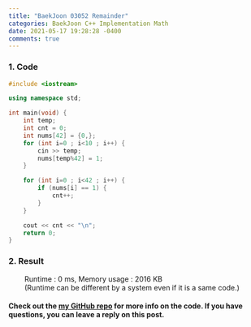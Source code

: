 ```yaml
---
title: "BaekJoon 03052 Remainder"
categories: BaekJoon C++ Implementation Math
date: 2021-05-17 19:28:28 -0400
comments: true
---
```


### 1. Code
```cpp
#include <iostream>

using namespace std;

int main(void) {
    int temp;
    int cnt = 0; 
    int nums[42] = {0,};
    for (int i=0 ; i<10 ; i++) {
        cin >> temp;
        nums[temp%42] = 1;
    }

    for (int i=0 ; i<42 ; i++) {
        if (nums[i] == 1) {
            cnt++;
        }
    }

    cout << cnt << "\n";
    return 0;
}
```

### 2. Result
&nbsp;&nbsp;&nbsp;&nbsp;&nbsp;&nbsp;&nbsp;&nbsp;Runtime : 0 ms, Memory usage : 2016 KB  
&nbsp;&nbsp;&nbsp;&nbsp;&nbsp;&nbsp;&nbsp;&nbsp;(Runtime can be different by a system even if it is a same code.)

#### Check out the [my GitHub repo][hyuk-gh] for more info on the code. If you have questions, you can leave a reply on this post.
[hyuk-gh]: https://github.com/dlgur1994/StudyAlgorithms
